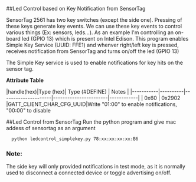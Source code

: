 ##Led Control based on Key Notification from SensorTag

SensorTag 2561 has two key switches (except the side one). Pressing of these keys generate key events. We can use 
these key events to control various things (Ex: sensors, leds...). As an example I'm controlling an on-board led (GPIO 13)
which is present on Intel Edison. This program enables Simple Key Service (UUID: FFE1) and whenver right/left key is pressed,
receives notification from SensorTag and turns on/off the led (GPIO 13)

The Simple Key service is used to enable notifications for key hits on the sensor tag. 


**Attribute Table**

|handle(hex)|Type (hex)|   Type (#DEFINE)    | Notes      |
|-----------|----------|---------------------|-----------------------|------------|
|  0x60     |  0x2902  |GATT_CLIENT_CHAR_CFG_UUID|Write "01:00" to enable notifications, "00:00" to disable

##Led Control from SensorTag
Run the python program and give mac addess of sensortag as an argument

      python ledcontrol_simplekey.py 78:xx:xx:xx:xx:B6

### Note: 
The side key will only provided notifications in test mode, as it is normally used to disconnect a connected device 
or toggle advertising on/off. 

